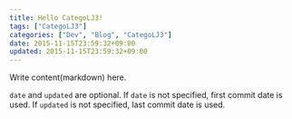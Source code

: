 ```yaml
---
title: Hello CategoLJ3!
tags: ["CategoLJ3"]
categories: ["Dev", "Blog", "CategoLJ3"]
date: 2015-11-15T23:59:32+09:00
updated: 2015-11-15T23:59:32+09:00
---
```


Write content(markdown) here.

`date` and `updated` are optional.
If `date` is not specified, first commit date is used.
If `updated` is not specified, last commit date is used.

